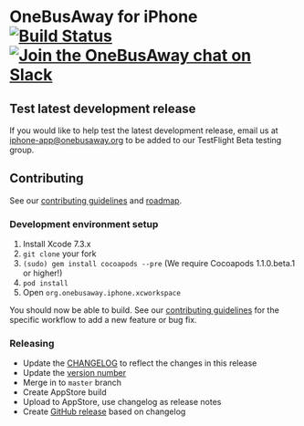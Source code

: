 # OneBusAway for iPhone [![Build Status](https://img.shields.io/travis/OneBusAway/onebusaway-iphone.svg)](https://travis-ci.org/OneBusAway/onebusaway-iphone) [![Join the OneBusAway chat on Slack](https://onebusaway.herokuapp.com/badge.svg)](https://onebusaway.herokuapp.com/)

## Test latest development release

If you would like to help test the latest development release, email us at [iphone-app@onebusaway.org](mailto:iphone-app@onebusaway.org) to be added to our TestFlight Beta testing group.

## Contributing

See our [contributing guidelines](CONTRIBUTING.md) and [roadmap](https://github.com/OneBusAway/onebusaway-iphone/wiki/Roadmap).

### Development environment setup

1. Install Xcode 7.3.x
2. `git clone` your fork
3. `(sudo) gem install cocoapods --pre` (We require Cocoapods 1.1.0.beta.1 or higher!)
4. `pod install`
5. Open `org.onebusaway.iphone.xcworkspace`

You should now be able to build. See our [contributing guidelines](CONTRIBUTING.md) for the specific workflow to add a new feature or bug fix.

### Releasing

* Update the [CHANGELOG](CHANGELOG.md) to reflect the changes in this release
* Update the [version number](https://github.com/OneBusAway/onebusaway-iphone/blob/develop/Info.plist#L20)
* Merge in to `master` branch
* Create AppStore build
* Upload to AppStore, use changelog as release notes
* Create [GitHub release](https://github.com/OneBusAway/onebusaway-iphone/releases) based on changelog

